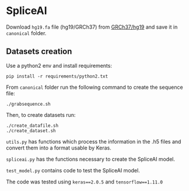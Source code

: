 # SpliceAI

Download ```hg19.fa``` file (hg19/GRCh37) from [GRCh37/hg19](http://hgdownload.cse.ucsc.edu/goldenPath/hg19/bigZips/hg19.fa.gz) and save it in ```canonical``` folder.

## Datasets creation
Use a python2 env and install requirements:   
```
pip install -r requirements/python2.txt
```
From ```canonical``` folder run the following command to create the sequence file:

```
./grabsequence.sh
```
Then, to create datasets run:

```
./create_datafile.sh  
./create_dataset.sh
``` 
```utils.py``` has functions which process the information in the .h5 files and convert them into a format usable by Keras.   

```spliceai.py``` has the functions necessary to create the SpliceAI model.   

```test_model.py``` contains code to test the SpliceAI model.  

The code was tested using ```keras==2.0.5``` and ```tensorflow==1.11.0```
